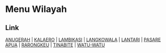 # Menu Wilayah

## Link

[ANUGERAH](https://github.com/gigit-pemilu/pemilu-2024-74-sulawesi-tenggara/tree/main/pileg-dpr/hitung-suara/sub/74-sulawesi-tenggara/sub/06-bombana/sub/21-lantari-jaya/sub/2006-anugerah)
 | 
[KALAERO](https://github.com/gigit-pemilu/pemilu-2024-74-sulawesi-tenggara/tree/main/pileg-dpr/hitung-suara/sub/74-sulawesi-tenggara/sub/06-bombana/sub/21-lantari-jaya/sub/2007-kalaero)
 | 
[LAMBIKASI](https://github.com/gigit-pemilu/pemilu-2024-74-sulawesi-tenggara/tree/main/pileg-dpr/hitung-suara/sub/74-sulawesi-tenggara/sub/06-bombana/sub/21-lantari-jaya/sub/2001-lambikasi)
 | 
[LANGKOWALA](https://github.com/gigit-pemilu/pemilu-2024-74-sulawesi-tenggara/tree/main/pileg-dpr/hitung-suara/sub/74-sulawesi-tenggara/sub/06-bombana/sub/21-lantari-jaya/sub/2003-langkowala)
 | 
[LANTARI](https://github.com/gigit-pemilu/pemilu-2024-74-sulawesi-tenggara/tree/main/pileg-dpr/hitung-suara/sub/74-sulawesi-tenggara/sub/06-bombana/sub/21-lantari-jaya/sub/2002-lantari)
 | 
[PASARE APUA](https://github.com/gigit-pemilu/pemilu-2024-74-sulawesi-tenggara/tree/main/pileg-dpr/hitung-suara/sub/74-sulawesi-tenggara/sub/06-bombana/sub/21-lantari-jaya/sub/2004-pasare-apua)
 | 
[RARONGKEU](https://github.com/gigit-pemilu/pemilu-2024-74-sulawesi-tenggara/tree/main/pileg-dpr/hitung-suara/sub/74-sulawesi-tenggara/sub/06-bombana/sub/21-lantari-jaya/sub/2009-rarongkeu)
 | 
[TINABITE](https://github.com/gigit-pemilu/pemilu-2024-74-sulawesi-tenggara/tree/main/pileg-dpr/hitung-suara/sub/74-sulawesi-tenggara/sub/06-bombana/sub/21-lantari-jaya/sub/2008-tinabite)
 | 
[WATU-WATU](https://github.com/gigit-pemilu/pemilu-2024-74-sulawesi-tenggara/tree/main/pileg-dpr/hitung-suara/sub/74-sulawesi-tenggara/sub/06-bombana/sub/21-lantari-jaya/sub/2010-watu-watu)

